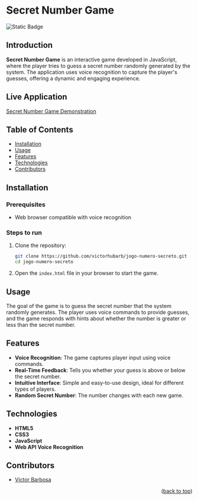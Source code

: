# Secret Number Game <a name="readme-top"></a>
![Static Badge](https://img.shields.io/badge/status-completed-green?style=for-the-badge)

## Introduction
**Secret Number Game** is an interactive game developed in JavaScript, where the player tries to guess a secret number randomly generated by the system. The application uses voice recognition to capture the player's guesses, offering a dynamic and engaging experience.

## Live Application
[Secret Number Game Demonstration](https://jogo-numero-secreto-cyan-theta.vercel.app)

## Table of Contents
- [Installation](#installation)
- [Usage](#usage)
- [Features](#features)
- [Technologies](#technologies)
- [Contributors](#contributors)

## Installation

### Prerequisites
- Web browser compatible with voice recognition

### Steps to run
1. Clone the repository:
   ```bash
   git clone https://github.com/victorhubarb/jogo-numero-secreto.git
   cd jogo-numero-secreto
   ```
2. Open the `index.html` file in your browser to start the game.

## Usage
The goal of the game is to guess the secret number that the system randomly generates. The player uses voice commands to provide guesses, and the game responds with hints about whether the number is greater or less than the secret number.

## Features
- **Voice Recognition**: The game captures player input using voice commands.
- **Real-Time Feedback**: Tells you whether your guess is above or below the secret number.
- **Intuitive Interface**: Simple and easy-to-use design, ideal for different types of players.
- **Random Secret Number**: The number changes with each new game.

## Technologies
- **HTML5**
- **CSS3**
- **JavaScript**
- **Web API Voice Recognition**

## Contributors
- [Victor Barbosa](https://github.com/victorhubarb)
<p align="right">(<a href="#readme-top">back to top</a>)</p>
